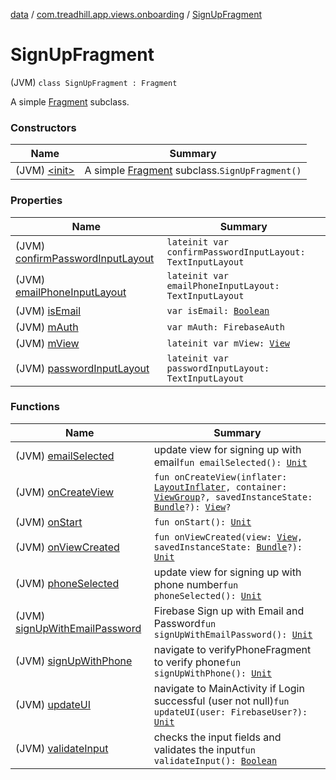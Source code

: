 [data](../../index.md) / [com.treadhill.app.views.onboarding](../index.md) / [SignUpFragment](./index.md)

# SignUpFragment

(JVM) `class SignUpFragment : Fragment`

A simple [Fragment](#) subclass.

### Constructors

| Name | Summary |
|---|---|
| (JVM) [&lt;init&gt;](-init-.md) | A simple [Fragment](#) subclass.`SignUpFragment()` |

### Properties

| Name | Summary |
|---|---|
| (JVM) [confirmPasswordInputLayout](confirm-password-input-layout.md) | `lateinit var confirmPasswordInputLayout: TextInputLayout` |
| (JVM) [emailPhoneInputLayout](email-phone-input-layout.md) | `lateinit var emailPhoneInputLayout: TextInputLayout` |
| (JVM) [isEmail](is-email.md) | `var isEmail: `[`Boolean`](https://kotlinlang.org/api/latest/jvm/stdlib/kotlin/-boolean/index.html) |
| (JVM) [mAuth](m-auth.md) | `var mAuth: FirebaseAuth` |
| (JVM) [mView](m-view.md) | `lateinit var mView: `[`View`](https://developer.android.com/reference/android/view/View.html) |
| (JVM) [passwordInputLayout](password-input-layout.md) | `lateinit var passwordInputLayout: TextInputLayout` |

### Functions

| Name | Summary |
|---|---|
| (JVM) [emailSelected](email-selected.md) | update view for signing up with email`fun emailSelected(): `[`Unit`](https://kotlinlang.org/api/latest/jvm/stdlib/kotlin/-unit/index.html) |
| (JVM) [onCreateView](on-create-view.md) | `fun onCreateView(inflater: `[`LayoutInflater`](https://developer.android.com/reference/android/view/LayoutInflater.html)`, container: `[`ViewGroup`](https://developer.android.com/reference/android/view/ViewGroup.html)`?, savedInstanceState: `[`Bundle`](https://developer.android.com/reference/android/os/Bundle.html)`?): `[`View`](https://developer.android.com/reference/android/view/View.html)`?` |
| (JVM) [onStart](on-start.md) | `fun onStart(): `[`Unit`](https://kotlinlang.org/api/latest/jvm/stdlib/kotlin/-unit/index.html) |
| (JVM) [onViewCreated](on-view-created.md) | `fun onViewCreated(view: `[`View`](https://developer.android.com/reference/android/view/View.html)`, savedInstanceState: `[`Bundle`](https://developer.android.com/reference/android/os/Bundle.html)`?): `[`Unit`](https://kotlinlang.org/api/latest/jvm/stdlib/kotlin/-unit/index.html) |
| (JVM) [phoneSelected](phone-selected.md) | update view for signing up with phone number`fun phoneSelected(): `[`Unit`](https://kotlinlang.org/api/latest/jvm/stdlib/kotlin/-unit/index.html) |
| (JVM) [signUpWithEmailPassword](sign-up-with-email-password.md) | Firebase Sign up with Email and Password`fun signUpWithEmailPassword(): `[`Unit`](https://kotlinlang.org/api/latest/jvm/stdlib/kotlin/-unit/index.html) |
| (JVM) [signUpWithPhone](sign-up-with-phone.md) | navigate to verifyPhoneFragment to verify phone`fun signUpWithPhone(): `[`Unit`](https://kotlinlang.org/api/latest/jvm/stdlib/kotlin/-unit/index.html) |
| (JVM) [updateUI](update-u-i.md) | navigate to MainActivity if Login successful (user not null)`fun updateUI(user: FirebaseUser?): `[`Unit`](https://kotlinlang.org/api/latest/jvm/stdlib/kotlin/-unit/index.html) |
| (JVM) [validateInput](validate-input.md) | checks the input fields and validates the input`fun validateInput(): `[`Boolean`](https://kotlinlang.org/api/latest/jvm/stdlib/kotlin/-boolean/index.html) |
